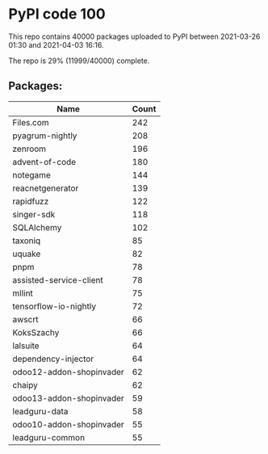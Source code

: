 # PyPI code 100

This repo contains 40000 packages uploaded to PyPI between 
2021-03-26 01:30 and 2021-04-03 16:16.

The repo is 29% (11999/40000) complete.

## Packages:

| Name  | Count |
| ----- | ----- |
| Files.com | 242 |
| pyagrum-nightly | 208 |
| zenroom | 196 |
| advent-of-code | 180 |
| notegame | 144 |
| reacnetgenerator | 139 |
| rapidfuzz | 122 |
| singer-sdk | 118 |
| SQLAlchemy | 102 |
| taxoniq | 85 |
| uquake | 82 |
| pnpm | 78 |
| assisted-service-client | 78 |
| mllint | 75 |
| tensorflow-io-nightly | 72 |
| awscrt | 66 |
| KoksSzachy | 66 |
| lalsuite | 64 |
| dependency-injector | 64 |
| odoo12-addon-shopinvader | 62 |
| chaipy | 62 |
| odoo13-addon-shopinvader | 59 |
| leadguru-data | 58 |
| odoo10-addon-shopinvader | 55 |
| leadguru-common | 55 |


